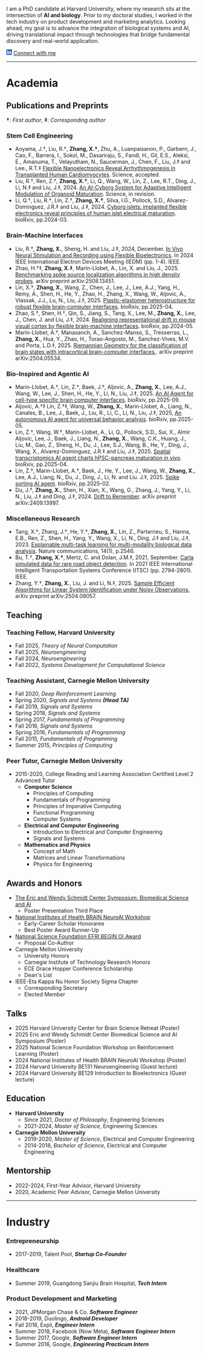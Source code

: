 I am a PhD candidate at Harvard University, where my research sits at the intersection of **AI and biology**. Prior to my doctoral studies, I worked in the tech industry on product development and marketing analytics. Looking ahead, my goal is to advance the integration of biological systems and AI, driving translational impact through technologies that bridge fundamental discovery and real-world application.


[![LinkedIn](In-blue.png)](https://www.linkedin.com/in/xinhez/)  [Connect with me](https://www.linkedin.com/in/xinhez/)

* * *

# Academia

## Publications and Preprints

**&dagger;**: *First author*, **&Dagger;**: *Corresponding author*

### Stem Cell Engineering
- Aoyama, J.&dagger;, Liu, R.&dagger;, **Zhang, X.&dagger;**, Zhu, A., Luanpaisanon, P., Garbern, J., Cao, F., Barrera, I., Sokol, M., Dasariraju, S., Fandl, H., Gil, E.S., Aleksi, E., Amanuma, T., Velayutham, N., Saucerman, J., Chen, F., Liu, J.&Dagger; and Lee., R.T.&Dagger; [Flexible Nanoelectronics Reveal Arrhythmogenesis in Transplanted Human Cardiomyocytes](). Science, accepted.
- Liu, R.&dagger;, Ren, Z.&dagger;, **Zhang, X.&dagger;**, Li, Q., Wang, W., Lin, Z., Lee, R.T., Ding, J., Li, N.&Dagger; and Liu, J.&Dagger;, 2024. [An AI-Cyborg System for Adaptive Intelligent Modulation of Organoid Maturation](https://www.biorxiv.org/content/10.1101/2024.12.07.627355v1). Science, in revision.
- Li, Q.&dagger;, Liu, R.&dagger;, Lin, Z.&dagger;, **Zhang, X.&dagger;**, Silva, I.G., Pollock, S.D., Alvarez-Dominguez, J.R.&Dagger; and Liu, J.&Dagger;, 2024. [Cyborg islets: implanted flexible electronics reveal principles of human islet electrical maturation](https://www.biorxiv.org/content/10.1101/2024.03.18.585551v1). bioRxiv, pp.2024-03.

### Brain-Machine Interfaces
- Liu, R.&dagger;, **Zhang, X.**, Sheng, H. and Liu, J.&Dagger;, 2024, December. [In Vivo Neural Stimulation and Recording using Flexible Bioelectronics](https://ieeexplore.ieee.org/document/10873414). In 2024 IEEE International Electron Devices Meeting (IEDM) (pp. 1-4). IEEE.
- Zhao, H.&dagger;&Dagger;, **Zhang, X.&Dagger;**,  Marin-Llobet, A., Lin, X. and Liu, J., 2025. [Benchmarking spike source localization algorithms in high density probes](https://arxiv.org/abs/2508.13451). arXiv preprint arXiv:2508.13451.
- Lin, X.&dagger;, **Zhang, X.**, Wang, Z., Chen, J., Lee, J., Lee, A.J., Yang, H., Remy, A., Shen, H., He, Y., Zhao, H., Zhang, X., Wang, W., Aljovic, A., Vlassak, J.J., Lu, N., Liu, J.&Dagger;, 2025. [Plastic-elastomer heterostructure for robust flexible brain-computer interfaces](https://www.biorxiv.org/content/10.1101/2025.04.29.651325v1). bioRxiv, pp.2025-04.
- Zhao, S.&dagger;, Shen, H.&dagger;, Qin, S., Jiang, S., Tang, X., Lee, M., **Zhang, X.**, Lee, J., Chen, J. and Liu, J.&Dagger;, 2024. [Realigning representational drift in mouse visual cortex by flexible brain-machine interfaces](https://www.biorxiv.org/content/10.1101/2024.05.23.595627v1). bioRxiv, pp.2024-05.
- Marin-Llobet, A.&dagger;, Manasanch, A., Sanchez-Manso, S., Tresserras, L., **Zhang, X.**, Hua, Y., Zhao, H., Torao-Angosto, M., Sanchez-Vives, M.V. and Porta, L.D.&Dagger;, 2025. [Riemannian Geometry for the classification of brain states with intracortical brain-computer interfaces.](https://arxiv.org/abs/2504.05534). arXiv preprint arXiv:2504.05534.

### Bio-Inspired and Agentic AI
- Marin-Llobet, A.&dagger;, Lin, Z.&dagger;, Baek, J.&dagger;, Aljovic, A., **Zhang, X.**, Lee, A.J., Wang, W., Lee, J., Shen, H., He, Y., Li, N., Liu, J.&Dagger;, 2025. [An AI Agent for cell-type specific brain computer interfaces](https://www.biorxiv.org/content/10.1101/2025.09.11.675660v1). bioRxiv, pp.2025-09.
- Aljovic, A.&dagger;&Dagger;  Lin, Z.&dagger;&Dagger;, Wang, W., **Zhang, X.**, Marin-Llobet, A., Liang, N., Canales, B., Lee, J., Baek, J., Liu, R., Li, C., Li, N., Liu, J.&Dagger;, 2025, [An autonomous AI agent for universal behavior analysis](https://www.biorxiv.org/content/10.1101/2025.05.15.653585v1). bioRxiv, pp.2025-05.
- Lin, Z.&dagger;, Wang, W.&dagger;, Marin-Llobet, A., Li, Q., Pollock, S.D., Sui, X., Almir Aljovic, Lee, J., Baek, J., Liang, N., **Zhang, X.**, Wang, C.K., Huang, J., Liu, M., Gao, Z., Sheng, H., Du, J., Lee, S.J., Wang, B., He, Y., Ding, J., Wang, X., Alvarez-Dominguez, J.R.&Dagger; and Liu, J.&Dagger;, 2025. [Spatial transcriptomics AI agent charts hPSC-pancreas maturation in vivo](https://www.biorxiv.org/content/10.1101/2025.04.01.646731v1). bioRxiv, pp.2025-04.
- Lin, Z.&dagger;, Marin-Llobet, A.&dagger;, Baek, J., He, Y., Lee, J., Wang, W., **Zhang, X.**, Lee, A.J., Liang, N., Du, J., Ding, J., Li, N. and Liu. J.&Dagger;, 2025. [Spike sorting AI agent](https://www.biorxiv.org/content/10.1101/2025.02.11.637754v1). bioRxiv, pp.2025-02.
- Du, J.&dagger;, **Zhang, X.**, Shen, H., Xian, X., Wang, G., Zhang, J., Yang, Y., Li, N., Liu, J.&Dagger; and Ding, J.&Dagger;, 2024. [Drift to Remember](https://arxiv.org/abs/2409.13997v1). arXiv preprint arXiv:2409.13997.

### Miscellaneous Research
- Tang, X.&dagger;, Zhang, J.&dagger;, He, Y.&dagger;, **Zhang, X.**, Lin, Z., Partarrieu, S., Hanna, E.B., Ren, Z., Shen, H., Yang, Y., Wang, X., Li, N., Ding, J.&Dagger; and Liu, J.&Dagger;, 2023. [Explainable multi-task learning for multi-modality biological data analysis](https://www.nature.com/articles/s41467-023-37477-x). Nature communications, 14(1), p.2546.
- Bu, T.&dagger;, **Zhang, X.&dagger;**, Mertz, C. and Dolan, J.M.&Dagger;, 2021, September. [Carla simulated data for rare road object detection](https://ieeexplore.ieee.org/document/9564932). In 2021 IEEE International Intelligent Transportation Systems Conference (ITSC) (pp. 2794-2801). IEEE.
- Zhang, Y.&dagger;, **Zhang, X.**, Liu, J. and Li, N.&Dagger;, 2025. [Sample Efficient Algorithms for Linear System Identification under Noisy Observations.](https://arxiv.org/abs/2504.09057) arXiv preprint arXiv:2504.09057.


## Teaching

### Teaching Fellow, Harvard University
- Fall 2025, *Theory of Neural Computation*
- Fall 2025, *Neuroengineering*
- Fall 2024, *Neuroengineering*
- Fall 2022, *Systems Development for Computational Science*

### Teaching Assistant, Carnegie Mellon University
- Fall 2020, *Deep Reinforcement Learning*
- Spring 2020, *Signals and Systems* ***(Head TA)***
- Fall 2019, *Signals and Systems*
- Spring 2018, *Signals and Systems*
- Spring 2017, *Fundamentals of Programming*
- Fall 2016, *Signals and Systems*
- Spring 2016, *Fundamentals of Programming*
- Fall 2015, *Fundamentals of Programming* 
- Summer 2015, *Principles of Computing*

### Peer Tutor,  Carnegie Mellon University
- 2015-2020, College Reading and Learning Association Certified Level 2 Advanced Tutor
  - **Computer Science**
    - Principles of Computing
    - Fundamentals of Programming
    - Principles of Imperative Computing
    - Functional Programming
    - Computer Systems
  - **Electrical and Computer Engineering**
    - Introduction to Electrical and Computer Engineering
    - Signals and Systems
  - **Mathematics and Physics**
    - Concept of Math
    - Matrices and Linear Transformations
    - Physics for Engineering


## Awards and Honors
- [The Eric and Wendy Schmidt Center Symposium: Biomedical Science and AI](https://www.ericandwendyschmidtcenter.org/symposia/ewsc-symposium-2025)
  - Poster Presentation Third Place
- [National Institutes of Health BRAIN NeuroAI Workshop](https://n4solutionsllc.com/brain-program-book/)
  - Early-Career Scholar Honoraree
  - Best Poster Award Runner-Up
- [National Science Foundation EFRI BEGIN OI Award](https://www.nsf.gov/awardsearch/showAward?AWD_ID=2422348&HistoricalAwards=false)
  - Proposal Co-Author
- Carnegie Mellon University
  - University Honors
  - Carnegie Institute of Technology Research Honors
  - ECE Grace Hopper Conference Scholarship
  - Dean's List
- IEEE-Eta Kappa Nu Honor Society Sigma Chapter
  - Corresponding Secretary 
  - Elected Member


## Talks
- 2025 Harvard University Center for Brain Science Retreat (Poster)
- 2025 Eric and Wendy Schmidt Center Biomedical Science and AI Symposium (Poster)
- 2025 National Science Foundation Workshop on Reinforcement Learning (Poster)
- 2024 National Institutes of Health BRAIN NeuroAI Workshop (Poster)
- 2024 Harvard University BE131 Neuroengineering (Guest lecture)
- 2024 Harvard University BE129 Introduction to Bioelectronics (Guest lecture)


## Education
- **Harvard University**
  - Since 2021, *Doctor of Philosophy*, Engineering Sciences
  - 2021-2024, *Master of Science*, Engineering Sciences
- **Carnegie Mellon University**
  - 2019-2020, *Master of Science*, Electrical and Computer Engineering
  - 2014-2018, *Bachelor of Science*, Electrical and Computer Engineering


## Mentorship
- 2022-2024, First-Year Advisor, Harvard University
- 2020, Academic Peer Advisor, Carnegie Mellon University


* * *

# Industry

### Entrepreneurship
- 2017-2019, Talent Pool, ***Startup Co-Founder***

### Healthcare
- Summer 2019, Guangdong Sanjiu Brain Hospital, ***Tech Intern***

### Product Development and Marketing
- 2021, JPMorgan Chase & Co. ***Software Engineer***
- 2018-2019, Duolingo, ***Android Developer***
- Fall 2018, Expii, ***Engineer Intern***
- Summer 2018, Facebook (Now Meta), ***Software Engineer Intern***
- Summer 2017, Google, ***Software Engineer Intern***
- Summer 2016, Google, ***Engineering Practicum Intern***
